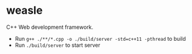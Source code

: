 # weasle
C++ Web development framework.

* Run `g++ ./**/*.cpp -o ./build/server -std=c++11 -pthread` to build
* Run `./build/server` to start server
